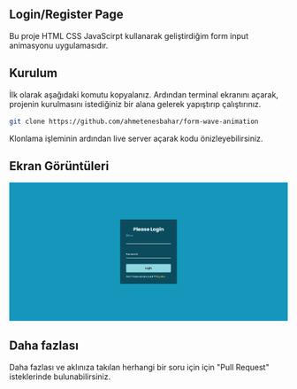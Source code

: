 ## Login/Register Page

Bu proje HTML CSS JavaScirpt kullanarak geliştirdiğim form input animasyonu uygulamasıdır.

## Kurulum

İlk olarak aşağıdaki komutu kopyalanız. Ardından terminal ekranını açarak, projenin kurulmasını istediğiniz bir alana gelerek yapıştırıp çalıştırınız.

```sh
git clone https://github.com/ahmetenesbahar/form-wave-animation
```

Klonlama işleminin ardından live server açarak kodu önizleyebilirsiniz.

## Ekran Görüntüleri

<div>
<img src="https://github.com/ahmetenesbahar/form-wave-animation/blob/main/assets/screenshots/form-wave-animation-sepia.vercel.app_%20(1).png">

</div>

## Daha fazlası

Daha fazlası ve aklınıza takılan herhangi bir soru için için "Pull Request" isteklerinde bulunabilirsiniz.
